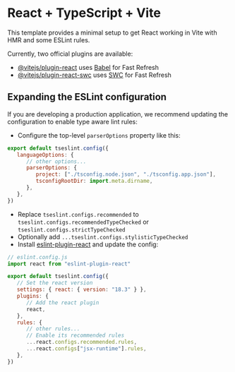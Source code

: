# React + TypeScript + Vite

This template provides a minimal setup to get React working in Vite with HMR and some ESLint rules.

Currently, two official plugins are available:

-  [@vitejs/plugin-react](https://github.com/vitejs/vite-plugin-react/blob/main/packages/plugin-react/README.md) uses [Babel](https://babeljs.io/) for Fast Refresh
-  [@vitejs/plugin-react-swc](https://github.com/vitejs/vite-plugin-react-swc) uses [SWC](https://swc.rs/) for Fast Refresh

## Expanding the ESLint configuration

If you are developing a production application, we recommend updating the configuration to enable type aware lint rules:

-  Configure the top-level `parserOptions` property like this:

```js
export default tseslint.config({
   languageOptions: {
      // other options...
      parserOptions: {
         project: ["./tsconfig.node.json", "./tsconfig.app.json"],
         tsconfigRootDir: import.meta.dirname,
      },
   },
})
```

-  Replace `tseslint.configs.recommended` to `tseslint.configs.recommendedTypeChecked` or `tseslint.configs.strictTypeChecked`
-  Optionally add `...tseslint.configs.stylisticTypeChecked`
-  Install [eslint-plugin-react](https://github.com/jsx-eslint/eslint-plugin-react) and update the config:

```js
// eslint.config.js
import react from "eslint-plugin-react"

export default tseslint.config({
   // Set the react version
   settings: { react: { version: "18.3" } },
   plugins: {
      // Add the react plugin
      react,
   },
   rules: {
      // other rules...
      // Enable its recommended rules
      ...react.configs.recommended.rules,
      ...react.configs["jsx-runtime"].rules,
   },
})
```

